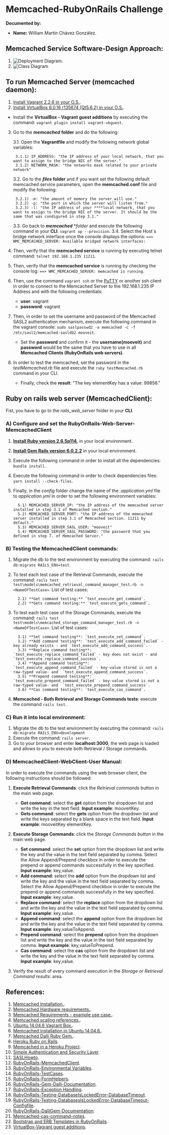# Memcached-RubyOnRails Challenge
**Documented by:** 
- **Name:** William Martín Chávez González.

## Memcached Service Software-Design Approach:
1. ![Deployment Diagram](https://github.com/willy23martin/coding-challenges/tree/master/william-martin-chavez-ruby-challenge/documents/Design/Architecture/Deployment_diagram.jpg).
2. ![Class Diagram](https://github.com/willy23martin/coding-challenges/tree/master/william-martin-chavez-ruby-challenge/documents/Design/Detailed/Class_diagram.jpg)

## To run Memcached Server (memcached daemon):
 1. [Install Vagrant 2.2.6 in your O.S.](https://releases.hashicorp.com/vagrant/2.2.6/).
 2. [Install VirtualBox  6.0.16 r135674 (Qt5.6.2) in your O.S.](https://download.virtualbox.org/virtualbox/5.1.20/).
   - Install the **VirtualBox - Vagrant guest additions** by executing the command: `vagrant plugin install vagrant-vbguest`.
 3. Go to the ***memcached*** **folder** and do the following:
 
    3.1. Open the **Vagrantfile** and modify the following network global variables:
     
         3.1.1) IP_ADDRESS: "the IP address of your local network, that you want to assign to the bridge NIC of the server."
         3.1.2) NETWORK_MASK: "the networks mask related to your private network" 
    
    3.2. Go to the ***files* folder** and if you want set the following default memcached service parameters, open the **memcached.conf** file and modify the following:
     
         3.2.1) -m: "the amount of memory the server will use."
         3.2.2) -p: "the port in which the server will listen from."
         3.2.3) -l: "the IP address of your ****local network, that you want to assign to the bridge NIC of the server. It should be the same that was condigured in step 3.1."
    
    3.3. Go back to ***memcached*** **folder* and execute the following command in your **CLI**: `vagrant up --provision`.
    3.4. Select the Host´s bridge network interface once the console displays the options: `==> WMC_MEMCACHED_SERVER: Available bridged network interfaces:`
    
 4. Then, verify that the **memcached service** is running by executing telnet command: `telnet 192.168.1.235 11211`.
 5. Then, verify that the **memcached service** is running by checking the console log: `==> WMC_MEMCACHED_SERVER: memcached is running`.
 6. Then, use the command `vagrant ssh` or the [PuTTY](https://www.putty.org/) or another ssh client in order to connect to the Memcached Server to the 192.168.1.235 IP Address
  and with the following credentials:
    * **user**: vagrant
    * **password**: vagrant
 7. Then, in order to set the username and password of the Memcached SASL2 authentication mechanism,
    execute the following command in the vagrant console: `sudo saslpasswd2 -a memcached -c -f /etc/sasl2/memcached-sasldb2 mooveit`.
    * Set the **password** and confirm it - the **username(mooveit)** and **password** would be the same that you have to use in all **Memcached Clients (RubyOnRails web servers)**.
 8. In order to test the memcached, set the password in the *testMemcached.rb* file and execute the `ruby testMemcached.rb` command in your CLI.
    * Finally, check the **result**: "The key elementKey has a value: 99856."
     
## Ruby on rails web server (MemcachedClient):
Fist, you have to go to the *rails_web_server* folder in your **CLI**.

### A) Configure and set the RubyOnRails-Web-Server-MemcachedClient
1. **[Install Ruby version 2.6.5p114.](https://rubyinstaller.org/)** in your local environment.
2. **[Install Gem Rails version 6.0.2.2](https://rubygems.org/gems/rails/versions/6.0.2.2)** in your local environment.
3. Execute the following command in order to install all the dependencies: `bundle install`.
4. Execute the following command in order to check dependencies files: `yarn install --check-files`.
5. Finally, in the *config* folder change the name of the *.application.yml* file to *application.yml* in order to set the following
environment variables:
 
         5.1) MEMCACHED_SERVER_IP: "the IP address of the memcached server installed in step 3.1 of Memcached section."
         5.2) MEMCACHED_SERVER_PORT: "the IP address of the memcached server installed in step 3.1 of Memcached section. 11211 by default."
         5.3) MEMCACHED_SERVER_SASL_USER: "mooveit"
         5.4) MEMCACHED_SERVER_SASL_PASSWORD: "the password that you defined in step 7. of Memcached Server."       
        

### B) Testing the MemcachedClient commands:
1. Migrate the db to the test environment by executing the command: `rails db:migrate RAILS_ENV=test`.
2. To test each test case of the Retrieval Commands, execute the command: `rails test test\models\memcached_retrieval_command_manager_test.rb -n <NameOfTestCase>`. List of test cases:

         2.1) **Get command testing:** `test_execute_get_command`.
         2.2) **Gets command testing:** `test_execute_gets_command`. 

3. To test each test case of the Storage Commands, execute the command: `rails test test\models\memcached_storage_command_manager_test.rb -n <NameOfTestCase>`. List of test cases:

         3.1) **Set command testing**: `test_execute_set_command`.
         3.2) **Add command testing**: `test_execute_add_command_failed` - key already exists - and `test_execute_add_command_success`. 
		 3.3) **Replace command testing**: `test_execute_replace_command_failed` - key does not exist - and `test_execute_replace_command_success`.
		 3.4) **Append command testing**: `test_execute_append_command_failed` - key-value stored is not a raw-typed value- and  `test_execute_append_command_success`.
		 3.5) **Prepend command testing**: `test_execute_prepend_command_failed` - key-value stored is not a raw-typed value- and  `test_execute_prepend_command_success`.
		 3.6) **Cas command testing**: `test_execute_cas_command`. 

4. **Memcached - Both Retrieval and Storage Commands tests**: execute the command `rails test`.
 
### C) Run it into local environment:
1. Migrate the db to the test environment by executing the command: `rails db:migrate RAILS_ENV=development`
2. Execute the command: `rails server`.
3. Go to your browser and enter **localhost:3000**, the web page is loaded and allows to you
to execute both Retrieval / Storage commands.

### D) MemcachedClient-WebClient-User Manual:
In order to execute the commands using the web browser client, the following instructions should be followed:

1. **Execute Retrieval Commands**: click the *Retrieval commands* button in the main web page.

   - **Get command**: select the **get** option from the dropdown list and write the key in the text field. **Input example**: mooveitKey.
   - **Gets command**: select the **gets** option from the dropdown list and write the keys separated by a blank space in the text field. **Input example**: mooveitKey elementKey.


2. **Execute Storage Commands**: click the *Storage Commands button* in the main web page.
   - **Set command**: select the **set** option from the dropdown list and write the key and the value in the text field separated by comma. Select the Allow Append/Prepend checkbox in order to execute the prepend or append commands successfully in the key specified. **Input example**: key,value.
   - **Add command**: select the **add** option from the dropdown list and write the key and the value in the text field separated by comma. Select the Allow Append/Prepend checkbox in order to execute the prepend or append commands successfully in the key specified. **Input example**: key,value.
   - **Replace command**: select the **replace** option from the dropdown list and write the key and the value in the text field separated by comma. **Input example**: key,value.
   - **Append command**: select the **append** option from the dropdown list and write the key and the value in the text field separated by comma. **Input example**: key,valueToAppend.
   - **Prepend command**: select the **prepend** option from the dropdown list and write the key and the value in the text field separated by comma. **Input example**: key,valueToPrepend.
   - **Cas command**: select the **cas** option from the dropdown list and write the key and the value in the text field separated by comma. **Input example**: key,value.


3. Verify the result of every command execution in the *Storage or Retrieval Command results:* area.


## References:
1. [Memcached Installation.](https://memcached.org/downloads).
2. [Memcached Hardware requirements.](https://github.com/memcached/memcached/wiki/Hardware).
3. [Memcached Requirements - example use case.](https://github.com/memcached/memcached/wiki/TutorialCachingStory).
4. [Memcached scaling references.](https://www.youtube.com/watch?v=1MAgt0bFdwM).
5. [Ubuntu 14.04.6 Vagrant Box.](https://app.vagrantup.com/ubuntu/boxes/trusty64).
6. [Memcached installation in Ubuntu 14.04.6.](https://www.digitalocean.com/community/tutorials/how-to-install-and-secure-memcached-on-ubuntu-16-04).
7. [Memcached Dalli Ruby Gem.](https://redislabs.com/lp/rails-memcached/).
8. [Heroku Ruby on Rails](https://devcenter.heroku.com/articles/getting-started-with-rails5).
9. [Memcached in a Heroku Project](https://devcenter.heroku.com/articles/memcachedcloud#using-memcached-from-ruby).
10. [Simple Authentication and Security Layer](https://www.digitalocean.com/community/tutorials/how-to-install-and-secure-memcached-on-ubuntu-16-04).
11. [SASLHowto](https://github.com/memcached/memcached/wiki/SASLHowto).
12. [RubyOnRails-MemcachedClient](https://redislabs.com/lp/rails-memcached/).
13. [RubyOnRails-Environmental Variables](https://hackernoon.com/how-to-setup-environmental-variables-in-a-rails-application-ipdz3ygs).
14. [RubyOnRails-TestCases](https://guides.rubyonrails.org/testing.html).
15. [RubyOnRails-FormHelpers](https://guides.rubyonrails.org/form_helpers.html).
16. [RubyOnRails-Gem-Dalli-Documentation](https://www.rubydoc.info/github/mperham/dalli/Dalli/Client). 
17. [RubyOnRails-Exception Handling](http://rubylearning.com/satishtalim/ruby_exceptions.html).
18. [RubyOnRails-Testing-DatabaseIsLockedError-DatabaseTimeout](https://stackoverflow.com/questions/7154664/ruby-sqlite3busyexception-database-is-locked).
19. [RubyOnRails-Testing-DatabasesIsLockedError-DatabaseTimeout-Configfile](https://github.com/rails/rails/issues/30937).
20. [RubyOnRails-DalliGem-Documentation](https://github.com/petergoldstein/dalli).
21. [Memcached-cas-command-notes](https://devcenter.heroku.com/articles/advanced-memcache).
22. [Bootstrap and ERB Templates in RubyOnRails](https://melvinchng.github.io/rails/BootstrapFramework.html#chapter-1-bootstrap-framework).
23. [VirtualBox-Vagrant guest additions](https://www.serverlab.ca/tutorials/virtualization/how-to-auto-upgrade-virtualbox-guest-additions-with-vagrant/).